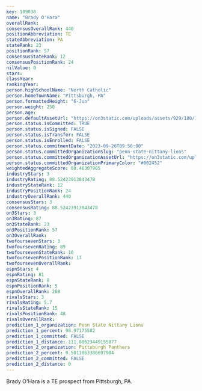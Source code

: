 ```yaml
---
key: 109038
name: "Brady O'Hara"
overallRank: 
consensusOverallRank: 440
positionAbbreviation: TE
stateAbbreviation: PA
stateRank: 23
positionRank: 57
consensusStateRank: 12
consensusPositionRank: 24
nilValue: 0
stars: 
classYear: 
rankingYear: 
person.highSchoolName: "North Catholic"
person.homeTownName: "Pittsburgh, PA"
person.formattedHeight: "6-Jun"
person.weight: 250
person.age: 
person.defaultAssetUrl: "https://on3static.com/uploads/assets/929/180/180929.png"
person.status.isCommitted: TRUE
person.status.isSigned: FALSE
person.status.isTransfer: FALSE
person.status.isEnrolled: FALSE
person.status.commitmentDate: "2023-09-26T09:56:00"
person.status.committedOrganizationSlug: "penn-state-nittany-lions"
person.status.committedOrganizationAssetUrl: "https://on3static.com/uploads/assets/800/149/149800.svg"
person.status.committedOrganizationPrimaryColor: "#002452"
weightedAggregateScore: 88.46307965
industryStars: 3
industryRating: 88.52423913043478
industryStateRank: 12
industryPositionRank: 24
industryOverallRank: 440
consensusStars: 3
consensusRating: 88.52423913043478
on3Stars: 3
on3Rating: 87
on3StateRank: 23
on3PositionRank: 57
on3OverallRank: 
twofoursevenStars: 3
twofoursevenRating: 89
twofoursevenStateRank: 10
twofoursevenPositionRank: 17
twofoursevenOverallRank: 
espnStars: 4
espnRating: 81
espnStateRank: 8
espnPositionRank: 5
espnOverallRank: 268
rivalsStars: 3
rivalsRating: 5.7
rivalsStateRank: 15
rivalsPositionRank: 48
rivalsOverallRank: 
prediction_1_organization: Penn State Nittany Lions
prediction_1_percent: 98.97175582
prediction_1_committed: FALSE
prediction_1_distance: 111.80623449155877
prediction_2_organization: Pittsburgh Panthers
prediction_2_percent: 0.5011063386697904
prediction_2_committed: FALSE
prediction_2_distance: 0
---
```

Brady O'Hara is a TE prospect from Pittsburgh, PA.